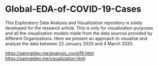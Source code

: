 # Global-EDA-of-COVID-19-Cases

This Exploratory Data Analysis and Visualization repository is solely developed for the research article. This is only for visualization purposes and all the visualization models made from the data sources provided by different Organizations. Here we present an approach to visualize and analyze the data between 22 January 2020 and 4 March 2020.

https://samratdey.me/analysis_covid19.html
https://samratdey.me/visualization.html
